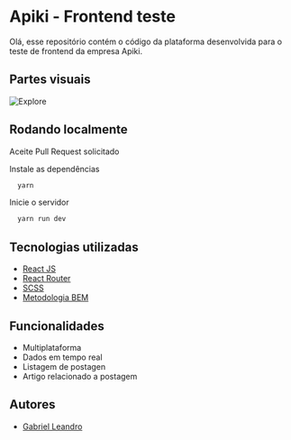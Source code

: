 
# Apiki - Frontend teste

Olá, esse repositório contém o código da plataforma desenvolvida
para o teste de frontend da empresa Apiki.

## Partes visuais

![Explore](https://i.ibb.co/sCwgWh3/Captura-de-tela-2022-06-06-003549.png)


## Rodando localmente

Aceite Pull Request solicitado

Instale as dependências

```bash
  yarn
```

Inicie o servidor

```bash
  yarn run dev
```

## Tecnologias utilizadas 

 - [React JS](https://reactjs.org/)
 - [React Router](https://v5.reactrouter.com/web/example/no-match)
 - [SCSS](https://sass-lang.com/)
 - [Metodologia BEM](http://getbem.com/introduction/)


## Funcionalidades

- Multiplataforma
- Dados em tempo real
- Listagem de postagen
- Artigo relacionado a postagem

## Autores

- [Gabriel Leandro](https://www.linkedin.com/in/gabrielleandrob/)

